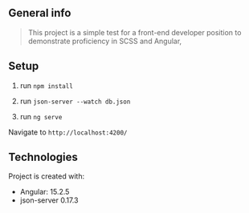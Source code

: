 ## General info
 >This project is a simple test for a front-end developer position to demonstrate proficiency in SCSS and Angular,

## Setup

1) run ``npm install``

2) run ``json-server --watch db.json``

3) run ``ng serve``


Navigate to `http://localhost:4200/`



## Technologies
Project is created with:
- Angular: 15.2.5
- json-server 0.17.3

